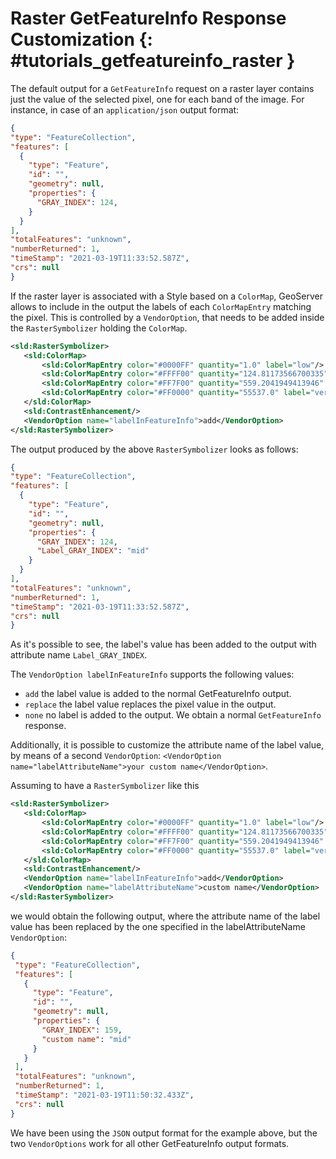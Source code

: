# Raster GetFeatureInfo Response Customization {: #tutorials_getfeatureinfo_raster }

The default output for a `GetFeatureInfo` request on a raster layer contains just the value of the selected pixel, one for each band of the image. For instance, in case of an `application/json` output format:

``` json
{
"type": "FeatureCollection",
"features": [
  {
    "type": "Feature",
    "id": "",
    "geometry": null,
    "properties": {
      "GRAY_INDEX": 124,
    }
  }
],
"totalFeatures": "unknown",
"numberReturned": 1,
"timeStamp": "2021-03-19T11:33:52.587Z",
"crs": null
}
```

If the raster layer is associated with a Style based on a `ColorMap`, GeoServer allows to include in the output the labels of each `ColorMapEntry` matching the pixel. This is controlled by a `VendorOption`, that needs to be added inside the `RasterSymbolizer` holding the `ColorMap`.

``` xml
<sld:RasterSymbolizer>
   <sld:ColorMap>
       <sld:ColorMapEntry color="#0000FF" quantity="1.0" label="low"/>
       <sld:ColorMapEntry color="#FFFF00" quantity="124.81173566700335" label="mid"/>
       <sld:ColorMapEntry color="#FF7F00" quantity="559.2041949413946" label="high"/>
       <sld:ColorMapEntry color="#FF0000" quantity="55537.0" label="veryhigh"/>
   </sld:ColorMap>
   <sld:ContrastEnhancement/>
   <VendorOption name="labelInFeatureInfo">add</VendorOption>
</sld:RasterSymbolizer>
```

The output produced by the above `RasterSymbolizer` looks as follows:

``` json
{
"type": "FeatureCollection",
"features": [ 
  { 
    "type": "Feature",
    "id": "",
    "geometry": null,
    "properties": {
      "GRAY_INDEX": 124,
      "Label_GRAY_INDEX": "mid"
    }
  }
],
"totalFeatures": "unknown",
"numberReturned": 1,
"timeStamp": "2021-03-19T11:33:52.587Z",
"crs": null
}
```

As it's possible to see, the label's value has been added to the output with attribute name `Label_GRAY_INDEX`.

The `VendorOption labelInFeatureInfo` supports the following values:

-   `add` the label value is added to the normal GetFeatureInfo output.
-   `replace` the label value replaces the pixel value in the output.
-   `none` no label is added to the output. We obtain a normal `GetFeatureInfo` response.

Additionally, it is possible to customize the attribute name of the label value, by means of a second `VendorOption`: `<VendorOption name="labelAttributeName">your custom name</VendorOption>`.

Assuming to have a `RasterSymbolizer` like this

``` xml
<sld:RasterSymbolizer>
   <sld:ColorMap>
       <sld:ColorMapEntry color="#0000FF" quantity="1.0" label="low"/>
       <sld:ColorMapEntry color="#FFFF00" quantity="124.81173566700335" label="mid"/>
       <sld:ColorMapEntry color="#FF7F00" quantity="559.2041949413946" label="high"/>
       <sld:ColorMapEntry color="#FF0000" quantity="55537.0" label="very high"/>
   </sld:ColorMap>
   <sld:ContrastEnhancement/>
   <VendorOption name="labelInFeatureInfo">add</VendorOption>
   <VendorOption name="labelAttributeName">custom name</VendorOption>
</sld:RasterSymbolizer>
```

we would obtain the following output, where the attribute name of the label value has been replaced by the one specified in the labelAttributeName `VendorOption`:

``` json
{
 "type": "FeatureCollection",
 "features": [
   {
     "type": "Feature",
     "id": "",
     "geometry": null,
     "properties": {
       "GRAY_INDEX": 159,
       "custom name": "mid"
     }
   }
 ],
 "totalFeatures": "unknown",
 "numberReturned": 1,
 "timeStamp": "2021-03-19T11:50:32.433Z",
 "crs": null
}
```

We have been using the `JSON` output format for the example above, but the two `VendorOptions` work for all other GetFeatureInfo output formats.

